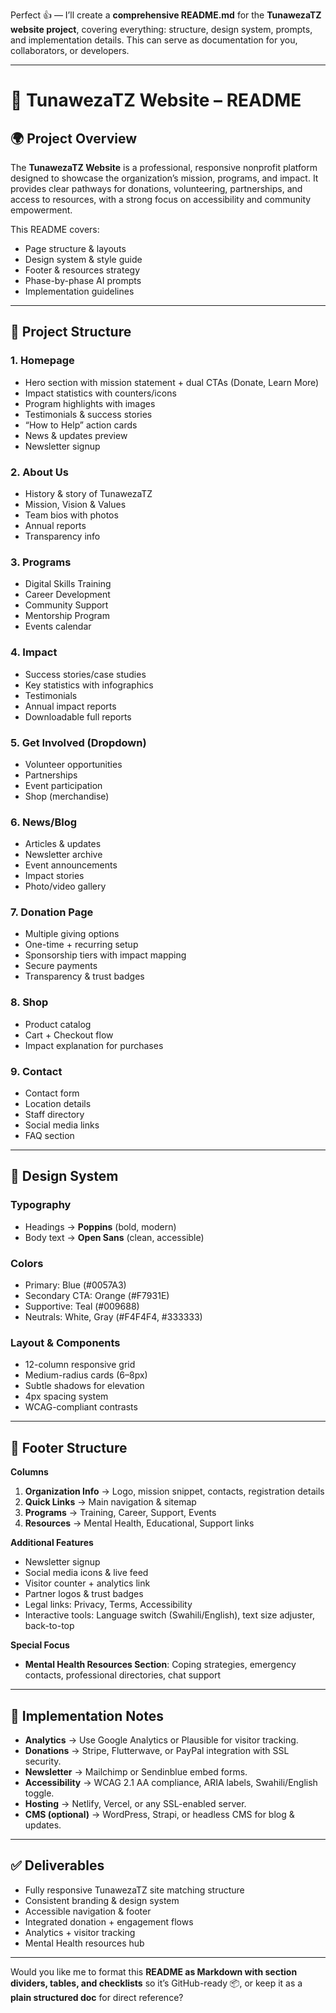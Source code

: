 Perfect 👍 — I’ll create a **comprehensive README.md** for the **TunawezaTZ website project**, covering everything: structure, design system, prompts, and implementation details. This can serve as documentation for you, collaborators, or developers.

---

# 📖 TunawezaTZ Website – README

## 🌍 Project Overview

The **TunawezaTZ Website** is a professional, responsive nonprofit platform designed to showcase the organization’s mission, programs, and impact. It provides clear pathways for donations, volunteering, partnerships, and access to resources, with a strong focus on accessibility and community empowerment.

This README covers:

* Page structure & layouts
* Design system & style guide
* Footer & resources strategy
* Phase-by-phase AI prompts
* Implementation guidelines

---

## 📂 Project Structure

### **1. Homepage**

* Hero section with mission statement + dual CTAs (Donate, Learn More)
* Impact statistics with counters/icons
* Program highlights with images
* Testimonials & success stories
* “How to Help” action cards
* News & updates preview
* Newsletter signup

### **2. About Us**

* History & story of TunawezaTZ
* Mission, Vision & Values
* Team bios with photos
* Annual reports
* Transparency info

### **3. Programs**

* Digital Skills Training
* Career Development
* Community Support
* Mentorship Program
* Events calendar

### **4. Impact**

* Success stories/case studies
* Key statistics with infographics
* Testimonials
* Annual impact reports
* Downloadable full reports

### **5. Get Involved (Dropdown)**

* Volunteer opportunities
* Partnerships
* Event participation
* Shop (merchandise)

### **6. News/Blog**

* Articles & updates
* Newsletter archive
* Event announcements
* Impact stories
* Photo/video gallery

### **7. Donation Page**

* Multiple giving options
* One-time + recurring setup
* Sponsorship tiers with impact mapping
* Secure payments
* Transparency & trust badges

### **8. Shop**

* Product catalog
* Cart + Checkout flow
* Impact explanation for purchases

### **9. Contact**

* Contact form
* Location details
* Staff directory
* Social media links
* FAQ section

---

## 🎨 Design System

### **Typography**

* Headings → **Poppins** (bold, modern)
* Body text → **Open Sans** (clean, accessible)

### **Colors**

* Primary: Blue (#0057A3)
* Secondary CTA: Orange (#F7931E)
* Supportive: Teal (#009688)
* Neutrals: White, Gray (#F4F4F4, #333333)

### **Layout & Components**

* 12-column responsive grid
* Medium-radius cards (6–8px)
* Subtle shadows for elevation
* 4px spacing system
* WCAG-compliant contrasts

---

## 🦶 Footer Structure

**Columns**

1. **Organization Info** → Logo, mission snippet, contacts, registration details
2. **Quick Links** → Main navigation & sitemap
3. **Programs** → Training, Career, Support, Events
4. **Resources** → Mental Health, Educational, Support links

**Additional Features**

* Newsletter signup
* Social media icons & live feed
* Visitor counter + analytics link
* Partner logos & trust badges
* Legal links: Privacy, Terms, Accessibility
* Interactive tools: Language switch (Swahili/English), text size adjuster, back-to-top

**Special Focus**

* **Mental Health Resources Section**: Coping strategies, emergency contacts, professional directories, chat support

---

## 🔧 Implementation Notes

* **Analytics** → Use Google Analytics or Plausible for visitor tracking.
* **Donations** → Stripe, Flutterwave, or PayPal integration with SSL security.
* **Newsletter** → Mailchimp or Sendinblue embed forms.
* **Accessibility** → WCAG 2.1 AA compliance, ARIA labels, Swahili/English toggle.
* **Hosting** → Netlify, Vercel, or any SSL-enabled server.
* **CMS (optional)** → WordPress, Strapi, or headless CMS for blog & updates.

---

## ✅ Deliverables

* Fully responsive TunawezaTZ site matching structure
* Consistent branding & design system
* Accessible navigation & footer
* Integrated donation + engagement flows
* Analytics + visitor tracking
* Mental Health resources hub

---

Would you like me to format this **README as Markdown with section dividers, tables, and checklists** so it’s GitHub-ready 📦, or keep it as a **plain structured doc** for direct reference?
